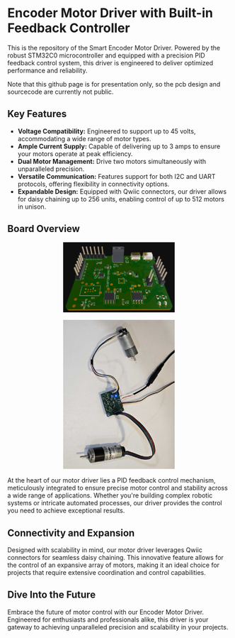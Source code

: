 # Encoder Motor Driver with Built-in Feedback Controller

This is the repository of the Smart Encoder Motor Driver. Powered by the robust STM32C0 microcontroller and equipped with a precision PID feedback control system, this driver is engineered to deliver optimized performance and reliability.

Note that this github page is for presentation only, so the pcb design and sourcecode are currently not public.

## Key Features
- **Voltage Compatibility:** Engineered to support up to 45 volts, accommodating a wide range of motor types.
- **Ample Current Supply:** Capable of delivering up to 3 amps to ensure your motors operate at peak efficiency.
- **Dual Motor Management:** Drive two motors simultaneously with unparalleled precision.
- **Versatile Communication:** Features support for both I2C and UART protocols, offering flexibility in connectivity options.
- **Expandable Design:** Equipped with Qwiic connectors, our driver allows for daisy chaining up to 256 units, enabling control of up to 512 motors in unison.

## Board Overview

<p align="center">
  <img src="render.png" alt="Encoder Motor Driver - Front View" width="50%" height="auto"/>
</p>

<p align="center">
  <img src="imageA.jpg" alt="Encoder Motor Driver - Front View" width="50%" height="auto"/>
</p>

At the heart of our motor driver lies a PID feedback control mechanism, meticulously integrated to ensure precise motor control and stability across a wide range of applications. Whether you're building complex robotic systems or intricate automated processes, our driver provides the control you need to achieve exceptional results.

## Connectivity and Expansion

Designed with scalability in mind, our motor driver leverages Qwiic connectors for seamless daisy chaining. This innovative feature allows for the control of an expansive array of motors, making it an ideal choice for projects that require extensive coordination and control capabilities.

## Dive Into the Future

Embrace the future of motor control with our Encoder Motor Driver. Engineered for enthusiasts and professionals alike, this driver is your gateway to achieving unparalleled precision and scalability in your projects.
